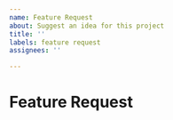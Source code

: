 ```yaml
---
name: Feature Request
about: Suggest an idea for this project
title: ''
labels: feature request
assignees: ''

---
```


# Feature Request
<!-- Required: Suggest an idea for this project -->
